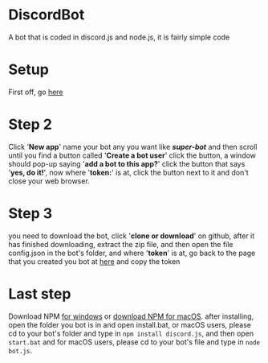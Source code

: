 # DiscordBot
A bot that is coded in discord.js and node.js, it is fairly simple code
# Setup
First off, go [here](https://discordapp.com/developers/applications/me)
# Step 2
Click '**New app**' name your bot any you want like ***super-bot*** and then scroll until you find a button called '**Create a bot user**' click the button, a window should pop-up saying '**add a bot to this app?**' click the button that says '**yes, do it!**', now where '**token:**' is at, click the button next to it and don't close your web browser.
# Step 3
you need to download the bot, click '**clone or download**' on github, after it has finished downloading, extract the zip file, and then open the file config.json in the bot's folder, and where '**token**' is at, go back to the page that you created you bot at [here](https://discordapp.com/developers/applications/me) and copy the token
# Last step
Download NPM [for windows](https://nodejs.org/dist/v10.3.0/node-v10.3.0-x64.msi) or [download NPM for macOS](https://nodejs.org/dist/v10.3.0/node-v10.3.0.pkg). after installing, open the folder you bot is in and open install.bat, or macOS users, please cd to your bot's folder and type in `npm install discord.js`, and then open `start.bat` and for macOS users, please cd to your bot's file and type in `node bot.js`.
